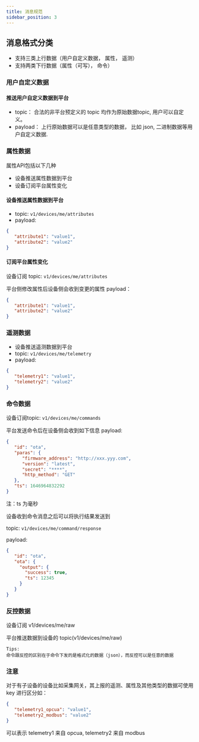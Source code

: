 ```yaml
---
title: 消息规范
sidebar_position: 3
---
```


## 消息格式分类
- 支持三类上行数据（用户自定义数据， 属性， 遥测）
- 支持两类下行数据（属性（可写）， 命令）

### 用户自定义数据
#### 推送用户自定义数据到平台
- topic： 合法的非平台预定义的 topic 均作为原始数据topic, 用户可以自定义。
- payload： 上行原始数据可以是任意类型的数据， 比如 json, 二进制数据等用户自定义数据.


### 属性数据
属性API包括以下几种
- 设备推送属性数据到平台
- 设备订阅平台属性变化

#### 设备推送属性数据到平台

- topic: `v1/devices/me/attributes`
- payload:

```json
{
   "attribute1": "value1",
   "attribute2": "value2"
}
```

#### 订阅平台属性变化

设备订阅 topic: `v1/devices/me/attributes`

平台侧修改属性后设备侧会收到变更的属性 payload：
```json
{
   "attribute1": "value1",
   "attribute2": "value2"
}
```

### 遥测数据
- 设备推送遥测数据到平台
- topic: `v1/devices/me/telemetry`
- payload:
```json
{
   "telemetry1": "value1",
   "telemetry2": "value2"
}
```


### 命令数据

设备订阅topic: `v1/devices/me/commands`

平台发送命令后在设备侧会收到如下信息 payload:
```json
{
   "id": "ota",
   "paras": {
      "firmware_address": "http://xxx.yyy.com",
      "version": "latest",
      "secret": "****",
      "http_method": "GET"
   },
   "ts": 1646964832292
}
```
注：ts 为毫秒

设备收到命令消息之后可以将执行结果发送到

topic: `v1/devices/me/command/response`

payload:
```json
{
   "id": "ota",
   "ota": {
     "output": {
       "success": true,
       "ts": 12345
     }
   }
}
```

### 反控数据
设备订阅 v1/devices/me/raw

平台推送数据到设备的 topic(v1/devices/me/raw)

```
Tips:
命令跟反控的区别在于命令下发的是格式化的数据（json），而反控可以是任意的数据
```

### 注意

对于有子设备的设备比如采集网关，其上报的遥测、属性及其他类型的数据可使用 key 进行区分如：

```json
{
   "telemetry1_opcua": "value1",
   "telemetry2_modbus": "value2"
}
```

可以表示 telemetry1 来自 opcua, telemetry2 来自 modbus